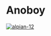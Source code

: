 # Anoboy

[![alpian-12](https://circleci.com/gh/alpian-12/anoboy.svg?style=svg)](https://circleci.com/gh/alpian-12/anoboy)
